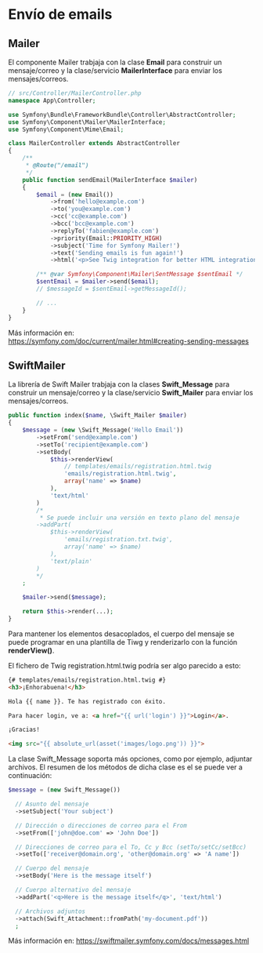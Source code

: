 Envío de emails
===============

Mailer
------

El componente Mailer trabjaja con la clase **Email** para construir un mensaje/correo y la clase/servicio **MailerInterface** para enviar los mensajes/correos.

```php
// src/Controller/MailerController.php
namespace App\Controller;

use Symfony\Bundle\FrameworkBundle\Controller\AbstractController;
use Symfony\Component\Mailer\MailerInterface;
use Symfony\Component\Mime\Email;

class MailerController extends AbstractController
{
    /**
     * @Route("/email")
     */
    public function sendEmail(MailerInterface $mailer)
    {
        $email = (new Email())
            ->from('hello@example.com')
            ->to('you@example.com')
            ->cc('cc@example.com')
            ->bcc('bcc@example.com')
            ->replyTo('fabien@example.com')
            ->priority(Email::PRIORITY_HIGH)
            ->subject('Time for Symfony Mailer!')
            ->text('Sending emails is fun again!')
            ->html('<p>See Twig integration for better HTML integration!</p>');

        /** @var Symfony\Component\Mailer\SentMessage $sentEmail */
        $sentEmail = $mailer->send($email);
        // $messageId = $sentEmail->getMessageId();

        // ...
    }
}
```

Más información en: https://symfony.com/doc/current/mailer.html#creating-sending-messages


SwiftMailer
-----------

La librería de Swift Mailer trabjaja con la clases **Swift_Message** para construir un mensaje/correo y la clase/servicio **Swift_Mailer** para enviar los mensajes/correos. 

```php
public function index($name, \Swift_Mailer $mailer)
{
    $message = (new \Swift_Message('Hello Email'))
        ->setFrom('send@example.com')
        ->setTo('recipient@example.com')
        ->setBody(
            $this->renderView(
                // templates/emails/registration.html.twig
                'emails/registration.html.twig',
                array('name' => $name)
            ),
            'text/html'
        )
        /*
         * Se puede incluir una versión en texto plano del mensaje
        ->addPart(
            $this->renderView(
                'emails/registration.txt.twig',
                array('name' => $name)
            ),
            'text/plain'
        )
        */
    ;

    $mailer->send($message);

    return $this->render(...);
}
```

Para mantener los elementos desacoplados, el cuerpo del mensaje se puede programar en una plantilla de Tiwg y renderizarlo con la función **renderView()**.

El fichero de Twig registration.html.twig podría ser algo parecido a esto:

```html
{# templates/emails/registration.html.twig #}
<h3>¡Enhorabuena!</h3>

Hola {{ name }}. Te has registrado con éxito.

Para hacer login, ve a: <a href="{{ url('login') }}">Login</a>.

¡Gracias!

<img src="{{ absolute_url(asset('images/logo.png')) }}">
```

La clase Swift_Message soporta más opciones, como por ejemplo, adjuntar archivos. El resumen de los métodos de dicha clase es el se puede ver a continuación:


```php
$message = (new Swift_Message())

  // Asunto del mensaje
  ->setSubject('Your subject')

  // Dirección o direcciones de correo para el From
  ->setFrom(['john@doe.com' => 'John Doe'])

  // Direcciones de correo para el To, Cc y Bcc (setTo/setCc/setBcc)
  ->setTo(['receiver@domain.org', 'other@domain.org' => 'A name'])

  // Cuerpo del mensaje
  ->setBody('Here is the message itself')

  // Cuerpo alternativo del mensaje
  ->addPart('<q>Here is the message itself</q>', 'text/html')

  // Archivos adjuntos
  ->attach(Swift_Attachment::fromPath('my-document.pdf'))
  ;
```

Más información en:
https://swiftmailer.symfony.com/docs/messages.html




